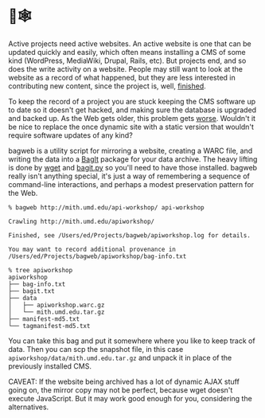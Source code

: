 # 👜🕸

Active projects need active websites. An active website is one that can be
updated quickly and easily, which often means installing a CMS of some kind
(WordPress, MediaWiki, Drupal, Rails, etc). But projects end, and so does the
write activity on a website. People may still want to look at the website as a
record of what happened, but they are less interested in contributing new
content, since the project is, well, [finished].

To keep the record of a project you are stuck keeping the CMS software up to
date so it doesn't get hacked, and making sure the database is upgraded and
backed up. As the Web gets older, this problem gets [worse].  Wouldn't it be
nice to replace the once dynamic site with a static version that wouldn't
require software updates of any kind?

bagweb is a utility script for mirroring a website, creating a WARC file, and
writing the data into a [BagIt] package for your data archive. The heavy lifting
is done by [wget] and [bagit.py] so you'll need to have those installed.  bagweb
really isn't anything special, it's just a way of remembering a sequence of
command-line interactions, and perhaps a modest preservation pattern for the 
Web.

    % bagweb http://mith.umd.edu/api-workshop/ api-workshop

    Crawling http://mith.umd.edu/apiworkshop/

    Finished, see /Users/ed/Projects/bagweb/apiworkshop.log for details.

    You may want to record additional provenance in
    /Users/ed/Projects/bagweb/apiworkshop/bag-info.txt

    % tree apiworkshop
    apiworkshop
    ├── bag-info.txt
    ├── bagit.txt
    ├── data
    │   ├── apiworkshop.warc.gz
    │   └── mith.umd.edu.tar.gz
    ├── manifest-md5.txt
    └── tagmanifest-md5.txt

You can take this bag and put it somewhere where you like to keep track of data.
Then you can scp the snapshot file, in this case
`apiworkshop/data/mith.umd.edu.tar.gz` and unpack it in place of the previously
installed CMS.

CAVEAT: If the website being archived has a lot of dynamic AJAX stuff going on,
the mirror copy may not be perfect, because wget doesn't execute JavaScript. But
it may work good enough for you, considering the alternatives.

[BagIt]: https://en.wikipedia/wiki/BagIt
[bagit.py]: https://github.com/libraryofcongress/bagit-python
[wget]: https://www.gnu.org/software/wget/
[worse]: http://www.newyorker.com/magazine/2015/01/26/cobweb
[finished]: https://www.youtube.com/watch?v=4vuW6tQ0218
